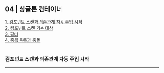 ## 04 | 싱글톤 컨테이너

[1. 컴포넌트 스캔과 의존관계 자동 주입 시작](#컴포넌트-스캔과-의존관계-자동-주입-시작) <br>
[2. 컴포넌트 스캔 기본 대상](#컴포넌트-스캔-기본-대상) <br>
[3. 필터](#필터) <br>
[4. 중복 등록과 충돌](#중복-등록과-충돌) <br>
<br>

### 컴포넌트 스캔과 의존관계 자동 주입 시작
<hr>
